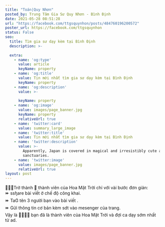 ```yaml
---
title: "Toán|Quy Nhơn"
posted_by: Trung Tâm Gia Sư Quy Nhơn - Bình Định
date: 2021-05-28 08:51:28
url: "https://facebook.com/ttgsquynhon/posts/484760196200572"
poster_url: https://facebook.com/ttgsquynhon
status: False
seo:
  title: Tìm gia sư dạy kèm tại Bình Định
  description: >-
    
  extra:
    - name: 'og:type'
      value: article
      keyName: property
    - name: 'og:title'
      value: Tin mới nhất tìm gia sư dạy kèm tại Bình Định
      keyName: property
    - name: 'og:description'
      value: >-
        
      keyName: property
    - name: 'og:image'
      value: images/page_banner.jpg
      keyName: property
      relativeUrl: true
    - name: 'twitter:card'
      value: summary_large_image
    - name: 'twitter:title'
      value: Tin mới nhất tìm gia sư dạy kèm tại Bình Định
    - name: 'twitter:description'
      value: >-
        Apparently, Japan is covered in magical and irresistibly cute animal
        sanctuaries.
    - name: 'twitter:image'
      value: images/page_banner.jpg
      relativeUrl: true
layout: post
---
```

🙋🙋🙋Trở thành 🙋 thành viên của Hoa Mặt Trời chỉ với vài bước đơn giản:<br>⏩ ssɧare bài viết ở chế độ công khai.<br>⏩ TaG͛ tên 3 người bạn vào bài viết .<br>⏩ Gửi thông tin cơ bản kèm sdt vào mesenger của trang.<br>Vậy là ️🎉️🎉️🎉️🎉 bạn đã là thành viên của Hoa Mặt Trời và đợi ca dạy sớm nhất từ ad.
